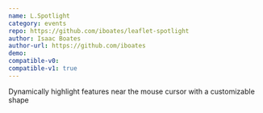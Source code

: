 ```yaml
---
name: L.Spotlight
category: events
repo: https://github.com/iboates/leaflet-spotlight
author: Isaac Boates
author-url: https://github.com/iboates
demo: 
compatible-v0:
compatible-v1: true
---
```


Dynamically highlight features near the mouse cursor with a customizable shape
